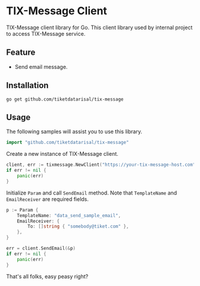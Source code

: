 # TIX-Message Client
TIX-Message client library for Go. This client library used by internal project to access TIX-Message service.

## Feature
* Send email message.

## Installation
```
go get github.com/tiketdatarisal/tix-message
```

## Usage
The following samples will assist you to use this library.
```go
import "github.com/tiketdatarisal/tix-message"
```
Create a new instance of TIX-Message client.
```go
client, err := tixmessage.NewClient("https://your-tix-message-host.com")
if err != nil {
	panic(err)
}
```
Initialize `Param` and call `SendEmail` method. Note that `TemplateName` and `EmailReceiver` are required fields.
```go
p := Param {
	TemplateName: "data_send_sample_email",
	EmailReceiver: {
		To: []string { "somebody@tiket.com" },
    },
}

err = client.SendEmail(&p)
if err != nil {
	panic(err)
}
```
That's all folks, easy peasy right?